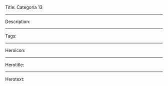 Title: Categoria 13

----

Description:

----

Tags:

----

Heroicon:

----

Herotitle:

----

Herotext:
